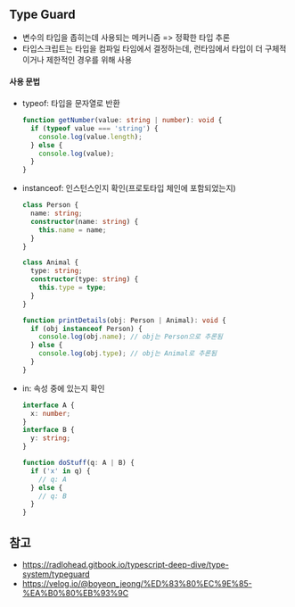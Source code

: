 ## Type Guard

- 변수의 타입을 좁히는데 사용되는 메커니즘 => 정확한 타입 추론
- 타입스크립트는 타입을 컴파일 타임에서 결정하는데, 런타임에서 타입이 더 구체적이거나 제한적인 경우를 위해 사용

#### 사용 문법

- typeof: 타입을 문자열로 반환
  ```typescript
  function getNumber(value: string | number): void {
    if (typeof value === 'string') {
      console.log(value.length);
    } else {
      console.log(value);
    }
  }
  ```
- instanceof: 인스턴스인지 확인(프로토타입 체인에 포함되었는지)

  ```typescript
  class Person {
    name: string;
    constructor(name: string) {
      this.name = name;
    }
  }

  class Animal {
    type: string;
    constructor(type: string) {
      this.type = type;
    }
  }

  function printDetails(obj: Person | Animal): void {
    if (obj instanceof Person) {
      console.log(obj.name); // obj는 Person으로 추론됨
    } else {
      console.log(obj.type); // obj는 Animal로 추론됨
    }
  }
  ```

- in: 속성 중에 있는지 확인

  ```typescript
  interface A {
    x: number;
  }
  interface B {
    y: string;
  }

  function doStuff(q: A | B) {
    if ('x' in q) {
      // q: A
    } else {
      // q: B
    }
  }
  ```

## 참고

- https://radlohead.gitbook.io/typescript-deep-dive/type-system/typeguard
- https://velog.io/@boyeon_jeong/%ED%83%80%EC%9E%85-%EA%B0%80%EB%93%9C
